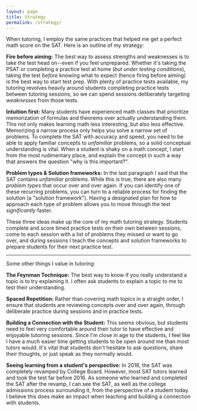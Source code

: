 ```yaml
---
layout: page
title: Strategy
permalink: /strategy/
---
```


When tutoring, I employ the same practices that helped me get a perfect math score on the SAT. Here is an outline of my strategy:

**Fire before aiming:** The best way to assess strengths and weaknesses is to take the test head on--even if you feel unprepared. Whether it's taking the PSAT or completing a practice test at home (*but under testing conditions*), taking the test *before* knowing what to expect (hence firing before aiming) is the best way to start test prep. With plenty of practice tests available, my tutoring revolves heavily around students completing practice tests between tutoring sessions, so we can spend sessions deliberately targeting *weaknesses* from those tests.

**Intuition first:** Many students have experienced math classes that prioritize memorization of formulas and theorems over actually understanding them. This not only makes learning math less interesting, but also less effective. Memorizing a narrow process only helps you solve a narrow set of problems. To complete the SAT with accuracy and speed, you need to be able to apply familiar concepts to *unfamiliar* problems, so a solid conceptual understanding is vital. When a student is shaky on a math concept, I start from the most rudimentary place, and explain the concept in such a way that answers the question "why is this important?". 

**Problem types & Solution frameworks:** In the last paragraph I said that the SAT contains *unfamiliar* problems. While this is true, there are also many *problem types* that occur over and over again. If you can identify one of these recurring problems, you can turn to a reliable process for finding the solution (a "solution framework"). Having a designated plan for how to approach each type of problem allows you to move through the test *significantly* faster. 

These three ideas make up the core of my math tutoring strategy. Students complete and score timed practice tests on their own between sessions, come to each session with a list of problems they missed or want to go over, and during sessions I teach the concepts and solution frameworks to prepare students for their next practice test. 

___

Some other things I value in tutoring:

**The Feynman Technique:** The best way to know if you really understand a topic is to try explaining it. I often ask students to explain a topic to me to test their understanding.

**Spaced Repetition:** Rather than covering math topics in a straight order, I ensure that students are reviewing concepts over and over again, through deliberate practice during sessions and in practice tests.

**Building a Connection with the Student:** This seems obvious, but students need to feel very comfortable around their tutor to have effective and enjoyable tutoring sessions. Since I'm close in age to the students, I feel like I have a much easier time getting students to be open around me than most tutors would. It's vital that students don't hesitate to ask questions, share their thoughts, or just speak as they normally would.

**Seeing learning from a student's perspective:** In 2016, the SAT was completely revamped by College Board. However, most SAT tutors learned and took the test far before 2016. As someone who learned and completed the SAT after the revamp, I can see the SAT, as well as the college admissions process surrounding it, from the perspective of a student today. I believe this does make an impact when teaching and building a connection with students.




<!--
<div class="gallery-box">
  <div class="gallery">
    <img src="/images/100.jpg" loading="lazy">
    <img src="/images/105.jpg" loading="lazy">
    <img src="/images/103.jpg" loading="lazy">
  </div>
  <em>Gallery / <a href="https://unsplash.com/" target="_blank">Unsplash</a></em>
</div>
-->